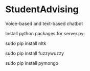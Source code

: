 # StudentAdvising
Voice-based and text-based chatbot

Install python packages for server.py:

sudo pip install nltk

sudo pip install fuzzywuzzy

sudo pip install pymongo

